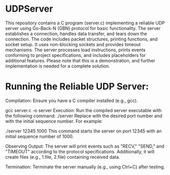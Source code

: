 # UDPServer
This repository contains a C program (server.c) implementing a reliable UDP server using Go-Back-N (GBN) protocol for basic functionality. The server establishes a connection, handles data transfer, and tears down the connection. The code includes packet structures, printing functions, and socket setup. It uses non-blocking sockets and provides timeout mechanisms. The server processes load instructions, prints events conforming to project specifications, and includes placeholders for additional features. Please note that this is a demonstration, and further implementation is needed for a complete solution.


# Running the Reliable UDP Server:

Compilation:
Ensure you have a C compiler installed (e.g., gcc).


gcc server.c -o server
Execution:
Run the compiled server executable with the following command:
./server <PORT> <ISN>
Replace <PORT> with the desired port number and <ISN> with the initial sequence number. For example:

./server 12345 1000
This command starts the server on port 12345 with an initial sequence number of 1000.

Observing Output:
The server will print events such as "RECV," "SEND," and "TIMEOUT" according to the protocol specifications. Additionally, it will create files (e.g., 1.file, 2.file) containing received data.

Termination:
Terminate the server manually (e.g., using Ctrl+C) after testing.
